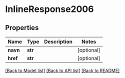 # InlineResponse2006

## Properties
Name | Type | Description | Notes
------------ | ------------- | ------------- | -------------
**navn** | **str** |  | [optional] 
**href** | **str** |  | [optional] 

[[Back to Model list]](../README.md#documentation-for-models) [[Back to API list]](../README.md#documentation-for-api-endpoints) [[Back to README]](../README.md)

